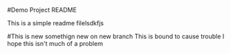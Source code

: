 #Demo Project README

This is a simple readme filelsdkfjs

#This is new
somethign new on new branch
This is bound to cause trouble
I hope this isn't much of a problem